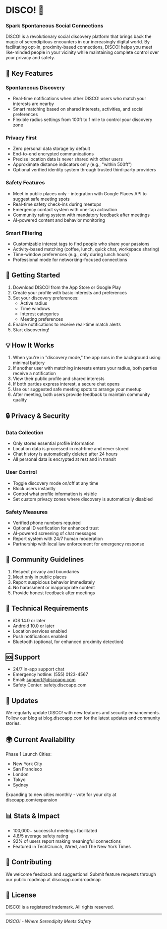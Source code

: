 # DISCO! 🕺

### Spark Spontaneous Social Connections

DISCO! is a revolutionary social discovery platform that brings back the magic of serendipitous encounters in our increasingly digital world. By facilitating opt-in, proximity-based connections, DISCO! helps you meet like-minded people in your vicinity while maintaining complete control over your privacy and safety.

## 🌟 Key Features

### Spontaneous Discovery

- Real-time notifications when other DISCO! users who match your interests are nearby
- Smart matching based on shared interests, activities, and social preferences
- Flexible radius settings from 100ft to 1 mile to control your discovery zone

### Privacy First

- Zero personal data storage by default
- End-to-end encrypted communications
- Precise location data is never shared with other users
- Approximate distance indicators only (e.g., "within 500ft")
- Optional verified identity system through trusted third-party providers

### Safety Features

- Meet in public places only - integration with Google Places API to suggest safe meeting spots
- Real-time safety check-ins during meetups
- Emergency contact system with one-tap activation
- Community rating system with mandatory feedback after meetings
- AI-powered content and behavior monitoring

### Smart Filtering

- Customizable interest tags to find people who share your passions
- Activity-based matching (coffee, lunch, quick chat, workspace sharing)
- Time-window preferences (e.g., only during lunch hours)
- Professional mode for networking-focused connections

## 🚀 Getting Started

1. Download DISCO! from the App Store or Google Play
2. Create your profile with basic interests and preferences
3. Set your discovery preferences:
   - Active radius
   - Time windows
   - Interest categories
   - Meeting preferences
4. Enable notifications to receive real-time match alerts
5. Start discovering!

## 💡 How It Works

1. When you're in "discovery mode," the app runs in the background using minimal battery
2. If another user with matching interests enters your radius, both parties receive a notification
3. View their public profile and shared interests
4. If both parties express interest, a secure chat opens
5. Use our suggested safe meeting spots to arrange your meetup
6. After meeting, both users provide feedback to maintain community quality

## 🔒 Privacy & Security

### Data Collection

- Only stores essential profile information
- Location data is processed in real-time and never stored
- Chat history is automatically deleted after 24 hours
- All personal data is encrypted at rest and in transit

### User Control

- Toggle discovery mode on/off at any time
- Block users instantly
- Control what profile information is visible
- Set custom privacy zones where discovery is automatically disabled

### Safety Measures

- Verified phone numbers required
- Optional ID verification for enhanced trust
- AI-powered screening of chat messages
- Report system with 24/7 human moderation
- Partnership with local law enforcement for emergency response

## 🤝 Community Guidelines

1. Respect privacy and boundaries
2. Meet only in public places
3. Report suspicious behavior immediately
4. No harassment or inappropriate content
5. Provide honest feedback after meetings

## 📱 Technical Requirements

- iOS 14.0 or later
- Android 10.0 or later
- Location services enabled
- Push notifications enabled
- Bluetooth (optional, for enhanced proximity detection)

## 🆘 Support

- 24/7 in-app support chat
- Emergency hotline: (555) 0123-4567
- Email: support@discoapp.com
- Safety Center: safety.discoapp.com

## 🔄 Updates

We regularly update DISCO! with new features and security enhancements. Follow our blog at blog.discoapp.com for the latest updates and community stories.

## 🌍 Current Availability

Phase 1 Launch Cities:

- New York City
- San Francisco
- London
- Tokyo
- Sydney

Expanding to new cities monthly - vote for your city at discoapp.com/expansion

## 📊 Stats & Impact

- 100,000+ successful meetings facilitated
- 4.8/5 average safety rating
- 92% of users report making meaningful connections
- Featured in TechCrunch, Wired, and The New York Times

## 🤝 Contributing

We welcome feedback and suggestions! Submit feature requests through our public roadmap at discoapp.com/roadmap

## 📜 License

DISCO! is a registered trademark. All rights reserved.

---

_DISCO! - Where Serendipity Meets Safety_
